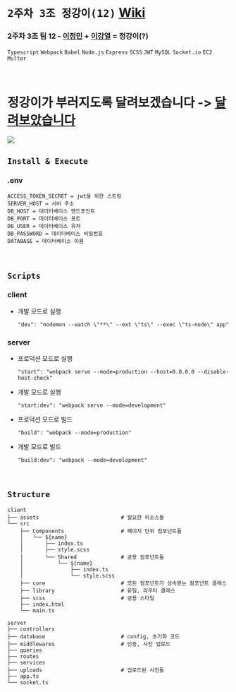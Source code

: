 # `2주차 3조 정강이(12)` [Wiki](https://github.com/woowa-techcamp-2021/deal-12/wiki)

### 2주차 3조 팀 12 - [이정민](https://github.com/danmin20) + [이강열](https://github.com/KangyeolLee) = 정강이(?)

`Typescript` `Webpack` `Babel` `Node.js` `Express` `SCSS` `JWT` `MySQL` `Socket.io` `EC2` `Multer`

<br/>

# 정강이가 부러지도록 달려보겠습니다 -> [달려보았습니다](http://52.78.150.173:3000/#/home)

<img src="https://i.ytimg.com/vi/GXSSZ_PytQ4/maxresdefault.jpg" />

<br/>

## `Install & Execute`

### .env

```
ACCESS_TOKEN_SECRET = jwt을 위한 스트링
SERVER_HOST = 서버 주소
DB_HOST = 데이터베이스 엔드포인트
DB_PORT = 데이터베이스 포트
DB_USER = 데이터베이스 유저
DB_PASSWORD = 데이터베이스 비밀번호
DATABASE = 데이터베이스 이름
```

<br/>

## `Scripts`

### client

- 개발 모드로 실행
  ```
  "dev": "nodemon --watch \"**\" --ext \"ts\" --exec \"ts-node\" app"
  ```

### server

- 프로덕션 모드로 실행
  ```
  "start": "webpack serve --mode=production --host=0.0.0.0 --disable-host-check"
  ```
- 개발 모드로 실행
  ```
  "start:dev": "webpack serve --mode=development"
  ```
- 프로덕션 모드로 빌드
  ```
  "build": "webpack --mode=production"
  ```
- 개발 모드로 빌드
  ```
  "build:dev": "webpack --mode=development"
  ```

<br/>

## `Structure`

```
client
├── assets                          # 필요한 리소스들
└── src
    ├── Components                  # 페이지 단위 컴포넌트들
    │   └── ${name}
    │       ├── index.ts
    │       ├── style.scss
    │       └── Shared              # 공용 컴포넌트들
    │           └── ${name}
    │               ├── index.ts
    │               └── style.scss
    ├── core                        # 모든 컴포넌트가 상속받는 컴포넌트 클래스
    ├── library                     # 유틸, 라우터 클래스
    ├── scss                        # 공용 스타일
    ├── index.html
    └── main.ts

server
├── controllers
├── database                        # config, 초기화 코드
├── middlewares                     # 인증, 사진 업로드
├── queries
├── routes
├── services
├── uploads                         # 업로드된 사진들
├── app.ts
└── socket.ts
```

